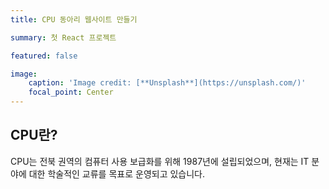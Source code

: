 ```yaml
---
title: CPU 동아리 웹사이트 만들기

summary: 첫 React 프로젝트

featured: false

image:
    caption: 'Image credit: [**Unsplash**](https://unsplash.com/)'
    focal_point: Center
---
```


## CPU란?
CPU는 전북 권역의 컴퓨터 사용 보급화를 위해 1987년에 설립되었으며,
현재는 IT 분야에 대한 학술적인 교류를 목표로 운영되고 있습니다.

